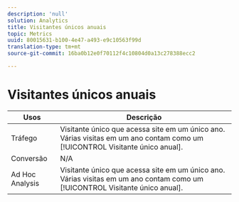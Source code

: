 ```yaml
---
description: 'null'
solution: Analytics
title: Visitantes únicos anuais
topic: Metrics
uuid: 80015631-b100-4e47-a493-e9c10563f99d
translation-type: tm+mt
source-git-commit: 16ba0b12e0f70112f4c10804d0a13c278388ecc2

---
```



# Visitantes únicos anuais

| Usos | Descrição |
|---|---|
| Tráfego | Visitante único que acessa site em um único ano. Várias visitas em um ano contam como um [!UICONTROL Visitante único anual]. |
| Conversão | N/A |
| Ad Hoc Analysis | Visitante único que acessa site em um único ano. Várias visitas em um ano contam como um [!UICONTROL Visitante único anual]. |

